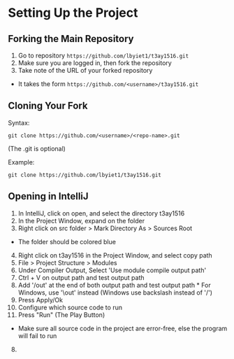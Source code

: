 # Setting Up the Project

## Forking the Main Repository
1. Go to repository `https://github.com/lbyiet1/t3ay1516.git`
2. Make sure you are logged in, then fork the repository
3. Take note of the URL of your forked repository
  * It takes the form `https://github.com/<username>/t3ay1516.git`

## Cloning Your Fork
Syntax:
```
git clone https://github.com/<username>/<repo-name>.git
```
(The .git is optional)

Example:
```
git clone https://github.com/lbyiet1/t3ay1516.git
```

## Opening in IntelliJ
1. In IntelliJ, click on open, and select the directory t3ay1516
2. In the Project Window, expand on the folder
3. Right click on src folder > Mark Directory As > Sources Root
  * The folder should be colored blue
4. Right click on t3ay1516 in the Project Window, and select copy path
5. File > Project Structure > Modules
  1. Under Compiler Output, Select 'Use module compile output path'
  2. Ctrl + V on output path and test output path
  3. Add '/out' at the end of both output path and test output path
    * For Windows, use '\out' instead (Windows use backslash instead of '/')
  4. Press Apply/Ok
6. Configure which source code to run
7. Press "Run" (The Play Button)
  * Make sure all source code in the project are error-free, else the program will fail to run
8. 
